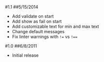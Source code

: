 #1.1
##5/15/2014
* Add validate on start
* Add show as fail on start
* Add customizable text for min and max text
* Change default messages
* Fix linter warnings with `!=` vs `!==`

#1.0
##6/8/2011
* Initial release